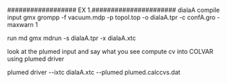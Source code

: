 ################## EX 1.######################
dialaA
compile input
gmx grompp -f vacuum.mdp -p topol.top -o dialaA.tpr -c confA.gro -maxwarn 1

run md 
gmx mdrun -s dialaA.tpr -x dialaA.xtc

look at the plumed input and say what you see
compute cv into COLVAR using plumed driver

plumed driver --ixtc dialaA.xtc --plumed plumed.calccvs.dat
